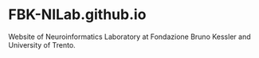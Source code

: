 # FBK-NILab.github.io
Website of Neuroinformatics Laboratory at Fondazione Bruno Kessler and University of Trento.
